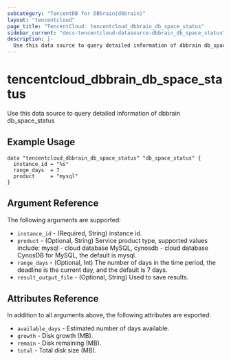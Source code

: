 ```yaml
---
subcategory: "TencentDB for DBbrain(dbbrain)"
layout: "tencentcloud"
page_title: "TencentCloud: tencentcloud_dbbrain_db_space_status"
sidebar_current: "docs-tencentcloud-datasource-dbbrain_db_space_status"
description: |-
  Use this data source to query detailed information of dbbrain db_space_status
---
```


# tencentcloud_dbbrain_db_space_status

Use this data source to query detailed information of dbbrain db_space_status

## Example Usage

```hcl
data "tencentcloud_dbbrain_db_space_status" "db_space_status" {
  instance_id = "%s"
  range_days  = 7
  product     = "mysql"
}
```

## Argument Reference

The following arguments are supported:

* `instance_id` - (Required, String) instance id.
* `product` - (Optional, String) Service product type, supported values include: mysql - cloud database MySQL, cynosdb - cloud database CynosDB for MySQL, the default is mysql.
* `range_days` - (Optional, Int) The number of days in the time period, the deadline is the current day, and the default is 7 days.
* `result_output_file` - (Optional, String) Used to save results.

## Attributes Reference

In addition to all arguments above, the following attributes are exported:

* `available_days` - Estimated number of days available.
* `growth` - Disk growth (MB).
* `remain` - Disk remaining (MB).
* `total` - Total disk size (MB).


